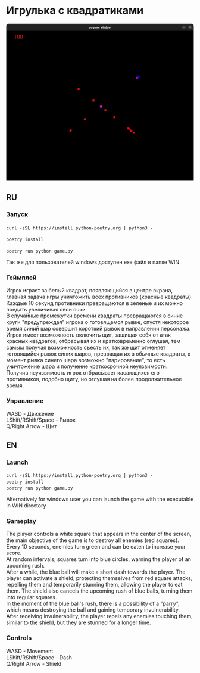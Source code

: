 # Игрулька с квадратиками

![alt text](image.png)


## RU

### Запуск
```curl -sSL https://install.python-poetry.org | python3 -```

```poetry install```

```poetry run python game.py```  

Так же для пользователей windows доступен exe файл в папке WIN

### Геймплей

Игрок играет за белый квадрат, появляющийся в центре экрана, главная задача игры уничтожить всех противников (красные квадраты).  
Каждые 10 секунд противники превращаются в зеленые и их можно поедать увеличивая свои очки.   
В случайные промежутки времени квадраты превращаются в синие круги "предупреждая" игрока о готовящемся рывке, спустя некоторое время синий шар совершит короткий рывок в направлении персонажа.  
Игрок имеет возможность включить щит, защищая себя от атак красных квадратов, отбрасывая их и кратковременно оглушая, тем самым получая возможность съесть их, так же щит отменяет готовящийся рывок синих шаров, превращая их в обычные квадраты, в момент рывка синего шара возможно "парирование", то есть уничтожение шара и получение краткосрочной неуязвимости.  
Получив неуязвимость игрок отбрасывает касающихся его противников, подобно щиту, но оглушая на более продолжительное время.

### Управление

WASD - Движение  
LShift/RShift/Space - Рывок  
Q/Right Arrow - Щит


## EN
 ### Launch
```curl -sSL https://install.python-poetry.org | python3 -```  
```poetry install```  
```poetry run python game.py```  

Alternatively for windows user you can launch the game with the executable in WIN directory

### Gameplay
The player controls a white square that appears in the center of the screen, the main objective of the game is to destroy all enemies (red squares).  
Every 10 seconds, enemies turn green and can be eaten to increase your score.  
At random intervals, squares turn into blue circles, warning the player of an upcoming rush.  
After a while, the blue ball will make a short dash towards the player. The player can activate a shield, protecting themselves from red square attacks, repelling them and temporarily stunning them, allowing the player to eat them. The shield also cancels the upcoming rush of blue balls, turning them into regular squares.  
In the moment of the blue ball's rush, there is a possibility of a "parry", which means destroying the ball and gaining temporary invulnerability.  
After receiving invulnerability, the player repels any enemies touching them, similar to the shield, but they are stunned for a longer time.

### Controls
WASD - Movement  
LShift/RShift/Space - Dash  
Q/Right Arrow - Shield


